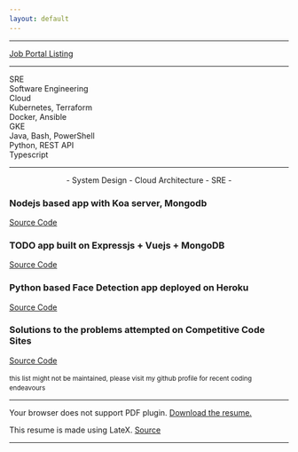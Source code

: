 ```yaml
---
layout: default
---
```


* * *

<a class="btn btn-primary" href="/careerpages" role="button">Job Portal Listing</a>


* * *

<div class="container">
  <div class="row">
    <div class="col">
      SRE
    </div>
    <div class="col">
      Software Engineering
    </div>
    <div class="col">
      Cloud
    </div>
  </div>
  <div class="row">
    <div class="col">
      Kubernetes, Terraform
    </div>
    <div class="col">
      Docker, Ansible
    </div>
    <div class="col">
      GKE
    </div>
  </div>
  <div class="row">
    <div class="col">
      Java, Bash, PowerShell
    </div>
    <div class="col">
      Python, REST API
    </div>
    <div class="col">
      Typescript
    </div>
  </div>
</div>

* * *
<center> - System Design - Cloud Architecture - SRE - </center>





### Nodejs based app with Koa server, Mongodb
[Source Code](https://github.com/rahbal/koa-web-app)


### TODO app built on Expressjs + Vuejs + MongoDB 
[Source Code](https://github.com/rahbal/VueMonExpress)


### Python based Face Detection app deployed on Heroku
[Source Code](https://github.com/rahbal/opencv-act)


[//]: ![face-detect](img/1.jpg)  


### Solutions to the problems attempted on Competitive Code Sites
[Source Code](https://github.com/rahbal/programming-situations)  

<small>this list might not be maintained, please visit my github profile for recent coding endeavours</small>


* * *


<object data="https://www.overleaf.com/download/project/5f54e12e29a97e00016ebded/build/17fbfdfd699-b88272d7236d2585/output/output.pdf?compileGroup=standard&popupDownload=true" type="application/pdf" width="100%" height="800px">
  <p>
    Your browser does not support PDF plugin.
    <a href="https://www.overleaf.com/download/project/5f54e12e29a97e00016ebded/build/17fbfdfd699-b88272d7236d2585/output/output.pdf?compileGroup=standard&popupDownload=true" download>Download the resume.</a>
  </p>
</object>

This resume is made using LateX. [Source](https://www.overleaf.com/read/hdvpwxrsvmgs)

* * *





